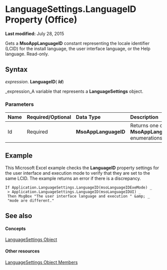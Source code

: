
# LanguageSettings.LanguageID Property (Office)

 **Last modified:** July 28, 2015

Gets a  **MsoAppLanguageID** constant representing the locale identifier (LCID) for the install language, the user interface language, or the Help language. Read-only.

## Syntax

 _expression_. **LanguageID**( **_Id_**)

 _expression_A variable that represents a  **LanguageSettings** object.


### Parameters



|**Name**|**Required/Optional**|**Data Type**|**Description**|
|:-----|:-----|:-----|:-----|
|Id|Required| **MsoAppLanguageID**|Returns one of the  **MsoAppLanguageID** enumerations.|

## Example

This Microsoft Excel example checks the  **LanguageID** property settings for the user interface and execution mode to verify that they are set to the same LCID. The example returns an error if there is a discrepancy.


```
If Application.LanguageSettings.LanguageID(msoLanguageIDExeMode) _ 
 > Application.LanguageSettings.LanguageID(msoLanguageIDUI) _ 
 Then MsgBox "The user interface language and execution " &amp; _ 
 "mode are different."
```


## See also


#### Concepts


 [LanguageSettings Object](936f7d61-87e5-e153-08d4-f8c5c8ef0710.md)
#### Other resources


 [LanguageSettings Object Members](068383c2-78f1-2299-2087-9eaa3409e6fe.md)

